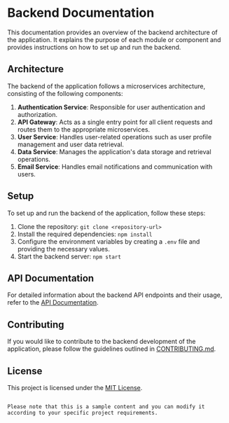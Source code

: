 # Backend Documentation

This documentation provides an overview of the backend architecture of the application. It explains the purpose of each module or component and provides instructions on how to set up and run the backend.

## Architecture

The backend of the application follows a microservices architecture, consisting of the following components:

1. **Authentication Service**: Responsible for user authentication and authorization.
2. **API Gateway**: Acts as a single entry point for all client requests and routes them to the appropriate microservices.
3. **User Service**: Handles user-related operations such as user profile management and user data retrieval.
4. **Data Service**: Manages the application's data storage and retrieval operations.
5. **Email Service**: Handles email notifications and communication with users.

## Setup

To set up and run the backend of the application, follow these steps:

1. Clone the repository: `git clone <repository-url>`
2. Install the required dependencies: `npm install`
3. Configure the environment variables by creating a `.env` file and providing the necessary values.
4. Start the backend server: `npm start`

## API Documentation

For detailed information about the backend API endpoints and their usage, refer to the [API Documentation](/docs/api.md).

## Contributing

If you would like to contribute to the backend development of the application, please follow the guidelines outlined in [CONTRIBUTING.md](/docs/contributing.md).

## License

This project is licensed under the [MIT License](LICENSE).
```

Please note that this is a sample content and you can modify it according to your specific project requirements.
